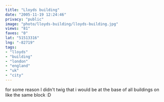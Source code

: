 ```yaml
---
title: "Lloyds building"
date: "2005-11-19 12:24:46"
privacy: "public"
image: "photo/lloyds-building/lloyds-building.jpg"
views: "81"
faves: "0"
lat: "51513316"
lng: "-82719"
tags:
- "lloyds"
- "building"
- "london"
- "england"
- "uk"
- "city"
---
```

for some reason I didn't twig that i would be at the base of all buildings on like the same block :D
